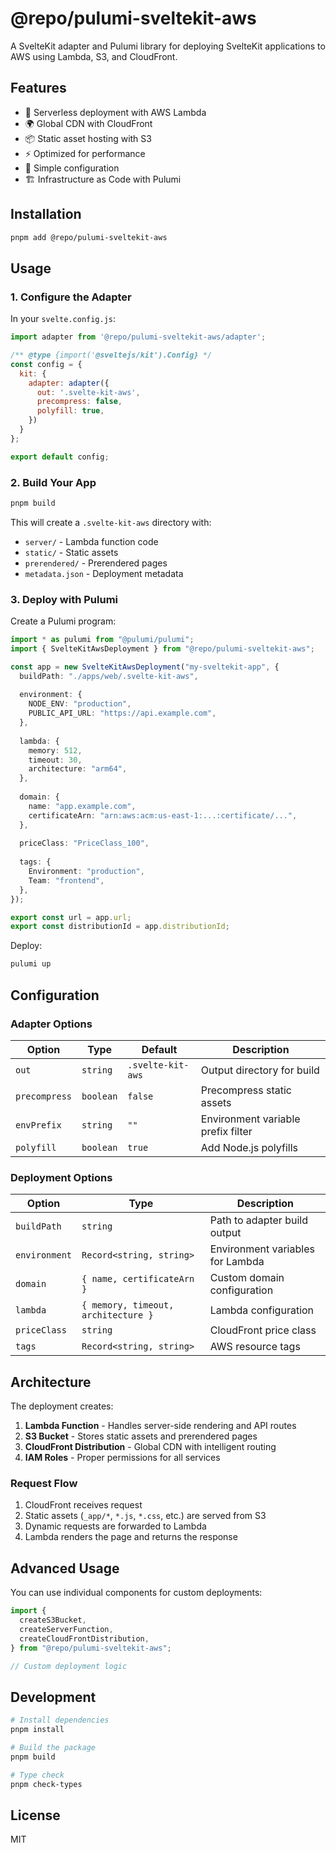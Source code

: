 # @repo/pulumi-sveltekit-aws

A SvelteKit adapter and Pulumi library for deploying SvelteKit applications to AWS using Lambda, S3, and CloudFront.

## Features

- 🚀 Serverless deployment with AWS Lambda
- 🌍 Global CDN with CloudFront
- 📦 Static asset hosting with S3
- ⚡ Optimized for performance
- 🔧 Simple configuration
- 🏗️ Infrastructure as Code with Pulumi

## Installation

```bash
pnpm add @repo/pulumi-sveltekit-aws
```

## Usage

### 1. Configure the Adapter

In your `svelte.config.js`:

```javascript
import adapter from '@repo/pulumi-sveltekit-aws/adapter';

/** @type {import('@sveltejs/kit').Config} */
const config = {
  kit: {
    adapter: adapter({
      out: '.svelte-kit-aws',
      precompress: false,
      polyfill: true,
    })
  }
};

export default config;
```

### 2. Build Your App

```bash
pnpm build
```

This will create a `.svelte-kit-aws` directory with:
- `server/` - Lambda function code
- `static/` - Static assets
- `prerendered/` - Prerendered pages
- `metadata.json` - Deployment metadata

### 3. Deploy with Pulumi

Create a Pulumi program:

```typescript
import * as pulumi from "@pulumi/pulumi";
import { SvelteKitAwsDeployment } from "@repo/pulumi-sveltekit-aws";

const app = new SvelteKitAwsDeployment("my-sveltekit-app", {
  buildPath: "./apps/web/.svelte-kit-aws",
  
  environment: {
    NODE_ENV: "production",
    PUBLIC_API_URL: "https://api.example.com",
  },
  
  lambda: {
    memory: 512,
    timeout: 30,
    architecture: "arm64",
  },
  
  domain: {
    name: "app.example.com",
    certificateArn: "arn:aws:acm:us-east-1:...:certificate/...",
  },
  
  priceClass: "PriceClass_100",
  
  tags: {
    Environment: "production",
    Team: "frontend",
  },
});

export const url = app.url;
export const distributionId = app.distributionId;
```

Deploy:

```bash
pulumi up
```

## Configuration

### Adapter Options

| Option | Type | Default | Description |
|--------|------|---------|-------------|
| `out` | `string` | `.svelte-kit-aws` | Output directory for build |
| `precompress` | `boolean` | `false` | Precompress static assets |
| `envPrefix` | `string` | `""` | Environment variable prefix filter |
| `polyfill` | `boolean` | `true` | Add Node.js polyfills |

### Deployment Options

| Option | Type | Description |
|--------|------|-------------|
| `buildPath` | `string` | Path to adapter build output |
| `environment` | `Record<string, string>` | Environment variables for Lambda |
| `domain` | `{ name, certificateArn }` | Custom domain configuration |
| `lambda` | `{ memory, timeout, architecture }` | Lambda configuration |
| `priceClass` | `string` | CloudFront price class |
| `tags` | `Record<string, string>` | AWS resource tags |

## Architecture

The deployment creates:

1. **Lambda Function** - Handles server-side rendering and API routes
2. **S3 Bucket** - Stores static assets and prerendered pages
3. **CloudFront Distribution** - Global CDN with intelligent routing
4. **IAM Roles** - Proper permissions for all services

### Request Flow

1. CloudFront receives request
2. Static assets (`_app/*`, `*.js`, `*.css`, etc.) are served from S3
3. Dynamic requests are forwarded to Lambda
4. Lambda renders the page and returns the response

## Advanced Usage

You can use individual components for custom deployments:

```typescript
import {
  createS3Bucket,
  createServerFunction,
  createCloudFrontDistribution,
} from "@repo/pulumi-sveltekit-aws";

// Custom deployment logic
```

## Development

```bash
# Install dependencies
pnpm install

# Build the package
pnpm build

# Type check
pnpm check-types
```

## License

MIT